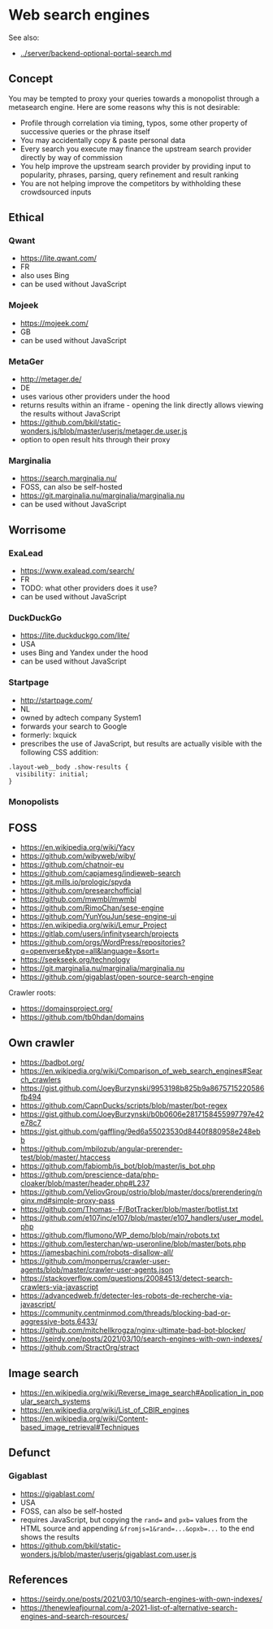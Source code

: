 # Web search engines

See also:

* [../server/backend-optional-portal-search.md](../server/backend-optional-portal-search.md)

## Concept

You may be tempted to proxy your queries towards a monopolist through a metasearch engine.
Here are some reasons why this is not desirable:

* Profile through correlation via timing, typos, some other property of successive queries or the phrase itself
* You may accidentally copy & paste personal data
* Every search you execute may finance the upstream search provider directly by way of commission
* You help improve the upstream search provider by providing input to popularity, phrases, parsing, query refinement and result ranking
* You are not helping improve the competitors by withholding these crowdsourced inputs

## Ethical

### Qwant

* https://lite.qwant.com/
* FR
* also uses Bing
* can be used without JavaScript

### Mojeek

* https://mojeek.com/
* GB
* can be used without JavaScript

### MetaGer

* http://metager.de/
* DE
* uses various other providers under the hood
* returns results within an iframe - opening the link directly allows viewing the results without JavaScript
* https://github.com/bkil/static-wonders.js/blob/master/userjs/metager.de.user.js
* option to open result hits through their proxy

### Marginalia

* https://search.marginalia.nu/
* FOSS, can also be self-hosted
* https://git.marginalia.nu/marginalia/marginalia.nu
* can be used without JavaScript

## Worrisome

### ExaLead

* https://www.exalead.com/search/
* FR
* TODO: what other providers does it use?
* can be used without JavaScript

### DuckDuckGo

* https://lite.duckduckgo.com/lite/
* USA
* uses Bing and Yandex under the hood
* can be used without JavaScript

### Startpage

* http://startpage.com/
* NL
* owned by adtech company System1
* forwards your search to Google
* formerly: lxquick
* prescribes the use of JavaScript, but results are actually visible with the following CSS addition:

```
.layout-web__body .show-results {
  visibility: initial;
}
```

### Monopolists

## FOSS

* https://en.wikipedia.org/wiki/Yacy
* https://github.com/wibyweb/wiby/
* https://github.com/chatnoir-eu
* https://github.com/capjamesg/indieweb-search
* https://git.mills.io/prologic/spyda
* https://github.com/presearchofficial
* https://github.com/mwmbl/mwmbl
* https://github.com/RimoChan/sese-engine
* https://github.com/YunYouJun/sese-engine-ui
* https://en.wikipedia.org/wiki/Lemur_Project
* https://gitlab.com/users/infinitysearch/projects
* https://github.com/orgs/WordPress/repositories?q=openverse&type=all&language=&sort=
* https://seekseek.org/technology
* https://git.marginalia.nu/marginalia/marginalia.nu
* https://github.com/gigablast/open-source-search-engine

Crawler roots:

* https://domainsproject.org/
* https://github.com/tb0hdan/domains

## Own crawler

* https://badbot.org/
* https://en.wikipedia.org/wiki/Comparison_of_web_search_engines#Search_crawlers
* https://gist.github.com/JoeyBurzynski/9953198b825b9a8675715220586fb494
* https://github.com/CapnDucks/scripts/blob/master/bot-regex
* https://gist.github.com/JoeyBurzynski/b0b0606e2817158455997797e42e78c7
* https://gist.github.com/gaffling/9ed6a55023530d8440f880958e248ebb
* https://github.com/mbilozub/angular-prerender-test/blob/master/.htaccess
* https://github.com/fabiomb/is_bot/blob/master/is_bot.php
* https://github.com/prescience-data/php-cloaker/blob/master/header.php#L237
* https://github.com/VeliovGroup/ostrio/blob/master/docs/prerendering/nginx.md#simple-proxy-pass
* https://github.com/Thomas--F/BotTracker/blob/master/botlist.txt
* https://github.com/e107inc/e107/blob/master/e107_handlers/user_model.php
* https://github.com/flumono/WP_demo/blob/main/robots.txt
* https://github.com/lesterchan/wp-useronline/blob/master/bots.php
* https://jamesbachini.com/robots-disallow-all/
* https://github.com/monperrus/crawler-user-agents/blob/master/crawler-user-agents.json
* https://stackoverflow.com/questions/20084513/detect-search-crawlers-via-javascript
* https://advancedweb.fr/detecter-les-robots-de-recherche-via-javascript/
* https://community.centminmod.com/threads/blocking-bad-or-aggressive-bots.6433/
* https://github.com/mitchellkrogza/nginx-ultimate-bad-bot-blocker/
* https://seirdy.one/posts/2021/03/10/search-engines-with-own-indexes/
* https://github.com/StractOrg/stract

## Image search

* https://en.wikipedia.org/wiki/Reverse_image_search#Application_in_popular_search_systems
* https://en.wikipedia.org/wiki/List_of_CBIR_engines
* https://en.wikipedia.org/wiki/Content-based_image_retrieval#Techniques

## Defunct

### Gigablast

* https://gigablast.com/
* USA
* FOSS, can also be self-hosted
* requires JavaScript, but copying the `rand=` and `pxb=` values from the HTML source and appending `&fromjs=1&rand=...&opxb=...` to the end shows the results
* https://github.com/bkil/static-wonders.js/blob/master/userjs/gigablast.com.user.js

## References

* https://seirdy.one/posts/2021/03/10/search-engines-with-own-indexes/
* https://thenewleafjournal.com/a-2021-list-of-alternative-search-engines-and-search-resources/
